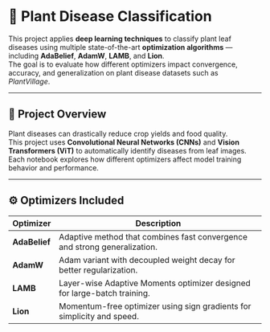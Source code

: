 # 🌿 Plant Disease Classification

This project applies **deep learning techniques** to classify plant leaf diseases using multiple state-of-the-art **optimization algorithms** — including **AdaBelief**, **AdamW**, **LAMB**, and **Lion**.  
The goal is to evaluate how different optimizers impact convergence, accuracy, and generalization on plant disease datasets such as *PlantVillage*.

---

## 🧠 Project Overview
Plant diseases can drastically reduce crop yields and food quality.  
This project uses **Convolutional Neural Networks (CNNs)** and **Vision Transformers (ViT)** to automatically identify diseases from leaf images.  
Each notebook explores how different optimizers affect model training behavior and performance.

---

## ⚙️ Optimizers Included
| Optimizer | Description |
|------------|--------------|
| **AdaBelief** | Adaptive method that combines fast convergence and strong generalization. |
| **AdamW** | Adam variant with decoupled weight decay for better regularization. |
| **LAMB** | Layer-wise Adaptive Moments optimizer designed for large-batch training. |
| **Lion** | Momentum-free optimizer using sign gradients for simplicity and speed. |
